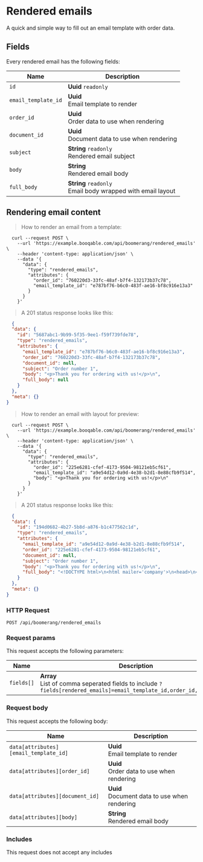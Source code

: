 # Rendered emails

A quick and simple way to fill out an email template with order data.

## Fields
Every rendered email has the following fields:

Name | Description
-- | --
`id` | **Uuid** `readonly`<br>
`email_template_id` | **Uuid** <br>Email template to render
`order_id` | **Uuid** <br>Order data to use when rendering
`document_id` | **Uuid** <br>Document data to use when rendering
`subject` | **String** `readonly`<br>Rendered email subject
`body` | **String** <br>Rendered email body
`full_body` | **String** `readonly`<br>Email body wrapped with email layout


## Rendering email content



> How to render an email from a template:

```shell
  curl --request POST \
    --url 'https://example.booqable.com/api/boomerang/rendered_emails' \
    --header 'content-type: application/json' \
    --data '{
      "data": {
        "type": "rendered_emails",
        "attributes": {
          "order_id": "760220d3-33fc-48af-b7f4-132173b37c78",
          "email_template_id": "e787bf76-b6c0-483f-ae16-bf8c916e13a3"
        }
      }
    }'
```

> A 201 status response looks like this:

```json
  {
  "data": {
    "id": "5687abc1-9b99-5f35-9ee1-f59f739fde78",
    "type": "rendered_emails",
    "attributes": {
      "email_template_id": "e787bf76-b6c0-483f-ae16-bf8c916e13a3",
      "order_id": "760220d3-33fc-48af-b7f4-132173b37c78",
      "document_id": null,
      "subject": "Order number 1",
      "body": "<p>Thank you for ordering with us!</p>\n",
      "full_body": null
    }
  },
  "meta": {}
}
```


> How to render an email with layout for preview:

```shell
  curl --request POST \
    --url 'https://example.booqable.com/api/boomerang/rendered_emails' \
    --header 'content-type: application/json' \
    --data '{
      "data": {
        "type": "rendered_emails",
        "attributes": {
          "order_id": "225e6281-cfef-4173-9504-98121eb5cf61",
          "email_template_id": "a9e54d12-0a9d-4e38-b2d1-8e88cfb9f514",
          "body": "<p>Thank you for ordering with us!</p>\n"
        }
      }
    }'
```

> A 201 status response looks like this:

```json
  {
  "data": {
    "id": "194d0682-4b27-5b8d-a876-b1c477562c1d",
    "type": "rendered_emails",
    "attributes": {
      "email_template_id": "a9e54d12-0a9d-4e38-b2d1-8e88cfb9f514",
      "order_id": "225e6281-cfef-4173-9504-98121eb5cf61",
      "document_id": null,
      "subject": "Order number 1",
      "body": "<p>Thank you for ordering with us!</p>\n",
      "full_body": "<!DOCTYPE html>\n<html mailer='company'>\n<head>\n<meta content='width=device-width, initial-scale=1, maximum-scale=1, user-scalable=no' name='viewport'>\n</head>\n<body class='wrapper'>\n<table align='center' border='0' cellpadding='0' cellspacing='0' class='content' role='presentation' width='100%'>\n<tr>\n<td>\n<h1>Company name 198</h1>\n</td>\n</tr>\n</table>\n<table align='center' border='0' cellpadding='0' cellspacing='0' class='content body' role='presentation' width='100%'>\n<tr>\n<td>\n<p>Thank you for ordering with us!</p>\n\n</td>\n</tr>\n</table>\n<table align='center' border='0' cellpadding='0' cellspacing='0' class='content footer' role='presentation' width='100%'>\n<tr>\n<td>\n<h3>Company name 198</h3>\n</td>\n</tr>\n<tr>\n<td>\n<a href='mailto:mail201@company.com'>mail201@company.com</a>\n</td>\n</tr>\n<tr>\n<td>\n<a href='tel:0581234567'>0581234567</a>\n</td>\n</tr>\n<tr>\n<td>\n<a href='www.booqable.com'>www.booqable.com</a>\n</td>\n</tr>\n<tr>\n<td>\nBlokhuispoort\n</td>\n</tr>\n<tr>\n<td>\nLeeuwarden\n</td>\n</tr>\n<tr>\n<td>\nBlokhuispoort\n</td>\n</tr>\n<tr>\n<td>\nLeeuwarden\n</td>\n</tr>\n<tr>\n<td>\n8900AB Leeuwarden\n</td>\n</tr>\n<tr>\n<td>\nthe Netherlands\n</td>\n</tr>\n</table>\n</body>\n</html>\n"
    }
  },
  "meta": {}
}
```

### HTTP Request

`POST /api/boomerang/rendered_emails`

### Request params

This request accepts the following parameters:

Name | Description
-- | --
`fields[]` | **Array** <br>List of comma seperated fields to include `?fields[rendered_emails]=email_template_id,order_id,document_id`


### Request body

This request accepts the following body:

Name | Description
-- | --
`data[attributes][email_template_id]` | **Uuid** <br>Email template to render
`data[attributes][order_id]` | **Uuid** <br>Order data to use when rendering
`data[attributes][document_id]` | **Uuid** <br>Document data to use when rendering
`data[attributes][body]` | **String** <br>Rendered email body


### Includes

This request does not accept any includes